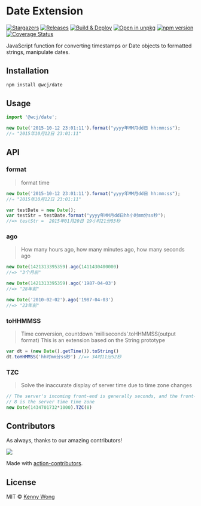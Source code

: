 Date Extension
===

[![Stargazers](https://img.shields.io/github/stars/jaywcjlove/date.js.svg)](https://github.com/jaywcjlove/date.js/stargazers) 
[![Releases](https://img.shields.io/github/release/jaywcjlove/date.js.svg)](https://github.com/jaywcjlove/date.js/releases)
[![Build & Deploy](https://github.com/jaywcjlove/date.js/actions/workflows/ci.yml/badge.svg)](https://github.com/jaywcjlove/date.js/actions/workflows/ci.yml)
[![Open in unpkg](https://img.shields.io/badge/Open%20in-unpkg-blue)](https://uiwjs.github.io/npm-unpkg/#/pkg/@wcj/date/file/README.md)
[![npm version](https://img.shields.io/npm/v/@wcj/date.svg)](https://www.npmjs.com/package/@wcj/date)
[![Coverage Status](https://jaywcjlove.github.io/date.js/badges.svg)](https://jaywcjlove.github.io/date.js/lcov-report/)

JavaScript function for converting timestamps or Date objects to formatted strings, manipulate dates.

## Installation

```bash
npm install @wcj/date
```

## Usage

```js
import '@wcj/date';

new Date('2015-10-12 23:01:11').format("yyyy年MM月dd日 hh:mm:ss");
//⇒ "2015年10月12日 23:01:11"
```

## API

### format

> format time

```js
new Date('2015-10-12 23:01:11').format("yyyy年MM月dd日 hh:mm:ss");
//⇒ "2015年10月12日 23:01:11"

var testDate = new Date(); 
var testStr = testDate.format("yyyy年MM月dd日hh小时mm分ss秒"); 
//=> testStr =  2015年01月20日 19小时21分03秒
```

### ago

> How many hours ago, how many minutes ago, how many seconds ago

```js
new Date(1421313395359).ago(1411430400000)
//=> "3个月前"

new Date(1421313395359).ago('1987-04-03')
//=> "28年前"

new Date('2010-02-02').ago('1987-04-03')
//=> "23年前"
```

### toHHMMSS

> Time conversion, countdown 'milliseconds'.toHHMMSS(output format)
> This is an extension based on the String prototype

```js
var dt = (new Date().getTime()).toString()
dt.toHHMMSS('hh时mm分ss秒') //=> 34时11分52秒
```

### TZC

> Solve the inaccurate display of server time due to time zone changes

```js
// The server's incoming front-end is generally seconds, and the front-end timestamp is milliseconds, so it needs to be multiplied by 1000
// 8 is the server time time zone
new Date(1434701732*1000).TZC(8)
```

## Contributors

As always, thanks to our amazing contributors!

<a href="https://github.com/jaywcjlove/date.js/graphs/contributors">
  <img src="https://jaywcjlove.github.io/date.js/CONTRIBUTORS.svg" />
</a>

Made with [action-contributors](https://github.com/jaywcjlove/github-action-contributors).

## License

MIT © [Kenny Wong](https://github.com/jaywcjlove)